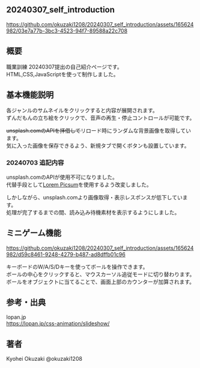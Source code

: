 ## 20240307_self_introduction
https://github.com/okuzaki1208/20240307_self_introduction/assets/165624982/03e7a77b-3bc3-4523-94f7-89588a22c708  

## 概要
職業訓練 20240307提出の自己紹介ページです。  
HTML,CSS,JavaScriptを使って制作しました。  

## 基本機能説明
各ジャンルのサムネイルをクリックすると内容が展開されます。  
ずんだもんの立ち絵をクリックで、音声の再生・停止コントロールが可能です。  
  
~~unsplash.comのAPIを拝借して~~リロード時にランダムな背景画像を取得しています。  
気に入った画像を保存できるよう、新規タブで開くボタンも設置しています。

### 20240703 追記内容
unsplash.comのAPIが使用不可になりました。  
代替手段として[Lorem Picsum](https://picsum.photos/)を使用するよう改変しました。  

しかしながら、unsplash.comより画像取得・表示レスポンスが低下しています。  
処理が完了するまでの間、読み込み待機素材を表示するようにしました。  

## ミニゲーム機能
https://github.com/okuzaki1208/20240307_self_introduction/assets/165624982/d59c8461-9248-4279-b487-ad8dffb01c96

キーボードのW/A/S/Dキーを使ってボールを操作できます。  
ボールの中心をクリックすると、マウスカーソル追従モードに切り替わります。  
ボールをオブジェクトに当てることで、画面上部のカウンターが加算されます。  

## 参考・出典
lopan.jp  
https://lopan.jp/css-animation/slideshow/
  
## 著者
Kyohei Okuzaki @okuzaki1208
